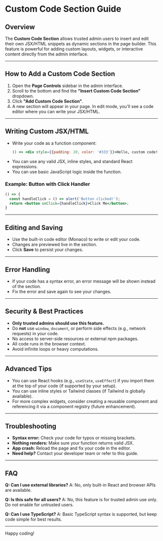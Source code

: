 # Custom Code Section Guide

## Overview
The **Custom Code Section** allows trusted admin users to insert and edit their own JSX/HTML snippets as dynamic sections in the page builder. This feature is powerful for adding custom layouts, widgets, or interactive content directly from the admin interface.

---

## How to Add a Custom Code Section
1. Open the **Page Controls** sidebar in the admin interface.
2. Scroll to the bottom and find the **"Insert Custom Code Section"** dropdown.
3. Click **"Add Custom Code Section"**.
4. A new section will appear in your page. In edit mode, you'll see a code editor where you can write your JSX/HTML.

---

## Writing Custom JSX/HTML
- Write your code as a function component:
  ```jsx
  () => <div style={{padding: 20, color: '#333'}}>Hello, custom code!</div>
  ```
- You can use any valid JSX, inline styles, and standard React expressions.
- You can use basic JavaScript logic inside the function.

### Example: Button with Click Handler
```jsx
() => {
  const handleClick = () => alert('Button clicked!');
  return <button onClick={handleClick}>Click Me</button>;
}
```

---

## Editing and Saving
- Use the built-in code editor (Monaco) to write or edit your code.
- Changes are previewed live in the section.
- Click **Save** to persist your changes.

---

## Error Handling
- If your code has a syntax error, an error message will be shown instead of the section.
- Fix the error and save again to see your changes.

---

## Security & Best Practices
- **Only trusted admins should use this feature.**
- Do **not** use `window`, `document`, or perform side effects (e.g., network requests) in your code.
- No access to server-side resources or external npm packages.
- All code runs in the browser context.
- Avoid infinite loops or heavy computations.

---

## Advanced Tips
- You can use React hooks (e.g., `useState`, `useEffect`) if you import them at the top of your code (if supported by your setup).
- You can use inline styles or Tailwind classes (if Tailwind is globally available).
- For more complex widgets, consider creating a reusable component and referencing it via a component registry (future enhancement).

---

## Troubleshooting
- **Syntax error:** Check your code for typos or missing brackets.
- **Nothing renders:** Make sure your function returns valid JSX.
- **App crash:** Reload the page and fix your code in the editor.
- **Need help?** Contact your developer team or refer to this guide.

---

## FAQ
**Q: Can I use external libraries?**
A: No, only built-in React and browser APIs are available.

**Q: Is this safe for all users?**
A: No, this feature is for trusted admin use only. Do not enable for untrusted users.

**Q: Can I use TypeScript?**
A: Basic TypeScript syntax is supported, but keep code simple for best results.

---

Happy coding! 